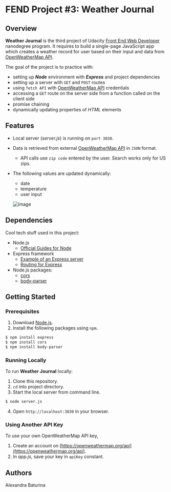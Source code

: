 # FEND Project #3: Weather Journal
## Overview

**Weather Journal** is the third project of Udacity [Front End Web Developer](https://www.udacity.com/course/front-end-web-developer-nanodegree--nd0011) nanodegree program. It requires to build a single-page JavaScript app which creates a weather record for user based on their input and data from [OpenWeatherMap API](https://openweathermap.org/api).

The goal of the project is to practice with:
* setting up ***Node*** environment with ***Express*** and project dependencies
* setting up a server with ```GET``` and ```POST``` routes
* using ```fetch API``` with [OpenWeatherMap API](https://openweathermap.org/api) credentials 
* accessing a ```GET``` route on the server side from a function called on the client side
* promise chaining
* dynamically updating properties of *HTML* elements

## Features
* Local server (*server.js*) is running on ```port 3030```.
* Data is retrieved from external [OpenWeatherMap API](https://openweathermap.org/current#zip) in ```JSON``` format.
  * API calls use ```zip code``` entered by the user. Search works only for US zips.
* The following values are updated dynamically:
  * date
  * temperature
  * user input 
  
  ![image](https://user-images.githubusercontent.com/53233637/95519582-38e31b80-097a-11eb-9d44-f09fd1fedc13.png)

## Dependencies
Cool tech stuff used in this project:
* Node.js
  * [Official Guides for Node](https://nodejs.org/en/docs/guides/)
* Express framework
  * [Example of an Express server](https://expressjs.com/en/starter/hello-world.html)
  * [Routing for Express](https://expressjs.com/en/guide/routing.html)
* Node.js packages:
  * [cors](https://www.npmjs.com/package/cors)
  * [body-parser](https://www.npmjs.com/package/body-parser)

## Getting Started
### Prerequisites
1. Download [Node.js](https://nodejs.org/en/download/).
2. Install the following packages using ```npm```.
```sh
$ npm install express
$ npm install cors
$ npm install body-parser
```
### Running Locally 
To run **Weather Journal** locally:
1. Clone this repository.
2. ```cd``` into project directory.
3. Start the local server from command line.
```sh
$ node server.js
```
4. Open ```http://localhost:3030``` in your browser.
### Using Another API Key
To use your own OpenWeatherMap API key,
1. Create an account on [https://openweathermap.org/api](https://openweathermap.org/api).
2. In *app.js*, save your key in ```apiKey``` constant.
## Authors
Alexandra Baturina
